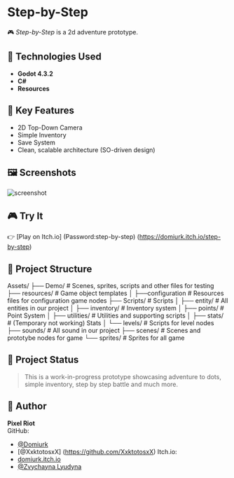# Step-by-Step

🎮 *Step-by-Step* is a 2d adventure prototype.

## 🔧 Technologies Used
- **Godot 4.3.2**
- **C#**
- **Resources**

## 🧠 Key Features
- 2D Top-Down Camera
- Simple Inventory
- Save System
- Clean, scalable architecture (SO-driven design)

## 🖼️ Screenshots
![screenshot](https://img.itch.zone/aW1nLzEyNzAxODkzLnBuZw==/original/dJ4i%2Bm.png)

## 🎮 Try It
👉 [Play on Itch.io] (Password:step-by-step) (https://domiurk.itch.io/step-by-step)

## 📁 Project Structure
Assets/ ├── Demo/              # Scenes, sprites, scripts and other files for testing 
        ├── resources/         # Game object templates
        │  ├──configuration    # Resources files for configuration game nodes
        ├── Scripts/           # Scripts
        │  ├── entity/         # All entities in our project
        │  ├── inventory/      # Inventory system
        │  ├── points/         # Point System
        │  ├── utilities/      # Utilities and supporting scripts
        │  ├── stats/          # (Temporary not working) Stats
        │  └── levels/         # Scripts for level nodes
        ├── sounds/            # All sound in our project
        ├── scenes/            # Scenes and prototybe nodes for game
        └── sprites/           # Sprites for all game

## 📌 Project Status
> This is a work-in-progress prototype showcasing adventure to dots, simple inventory, step by step battle and much more.

## 👤 Author
**Pixel Riot**  
GitHub: 
 - [@Domiurk](https://github.com/Domiurk-Entertainment)
 - [@XxktotosxX] (https://github.com/XxktotosxX)
Itch.io: 
 - [domiurk.itch.io](https://domiurk.itch.io)
 - [@Zvychayna Lyudyna](https://itch.io/profile/zvychayna-lyudyna)

